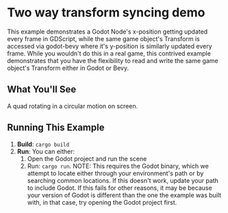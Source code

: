 # Two way transform syncing demo

This example demonstrates a Godot Node's x-position getting updated every frame
in GDScript, while the same game object's Transform is accessed via godot-bevy
where it's y-position is similarly updated every frame. While you wouldn't do
this in a real game, this contrived example demonstrates that you have the
flexibility to read and write the same game object's Transform either in Godot
or Bevy.

## What You'll See

A quad rotating in a circular motion on screen.

## Running This Example

1. **Build**: `cargo build`
2. **Run**: You can either:
   1. Open the Godot project and run the scene
   1. Run: `cargo run`. NOTE: This requires the Godot binary, which we attempt
      to locate either through your environment's path or by searching common
      locations. If this doesn't work, update your path to include Godot. If
      this fails for other reasons, it may be because your version of Godot
      is different than the one the example was built with, in that case,
      try opening the Godot project first.
